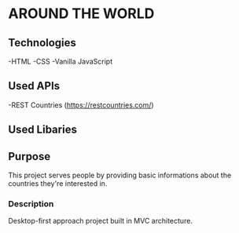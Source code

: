 # AROUND THE WORLD

## Technologies

-HTML
-CSS
-Vanilla JavaScript

## Used APIs

-REST Countries (https://restcountries.com/)

## Used Libaries

## Purpose

This project serves people by providing basic informations about the countries they're interested in.

### Description

Desktop-first approach project built in MVC architecture.
